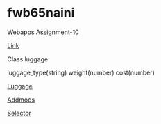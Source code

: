 # fwb65naini

Webapps Assignment-10

[Link](https://fwb65naini.herokuapp.com/)

Class luggage

luggage_type(string)
weight(number)
cost(number)

[Luggage](https://fwb65naini.herokuapp.com/luggage)

[Addmods](https://fwb65naini.herokuapp.com/addmods)

[Selector](https://fwb65naini.herokuapp.com/selector)